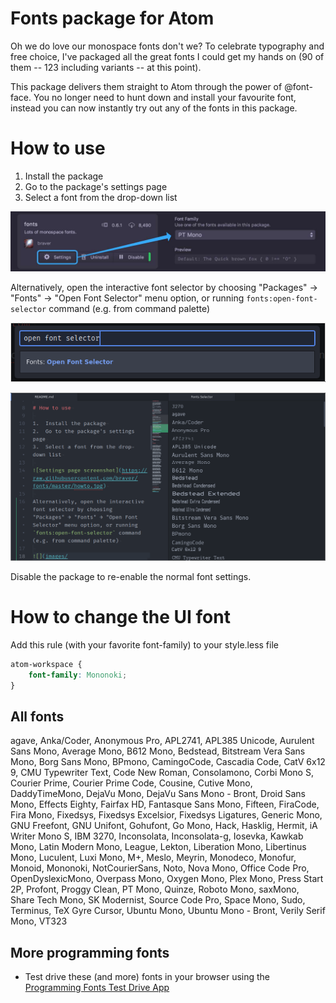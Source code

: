 # Fonts package for Atom

Oh we do love our monospace fonts don't we? To celebrate typography and free choice, I've packaged all the great fonts I could get my hands on
(<!-- BEGIN NUM_FONTS -->90<!-- END NUM_FONTS --> of them -- <!-- BEGIN NUM_VARIANTS -->123<!-- END NUM_VARIANTS --> including variants -- at this point).

This package delivers them straight to Atom through the power of @font-face. You no longer need to hunt down and install your favourite font, instead you can now instantly try out any of the fonts in this package.

# How to use

1.  Install the package
2.  Go to the package's settings page
3.  Select a font from the drop-down list

![Settings page screenshot](images/howto.jpg)

Alternatively, open the interactive font selector by choosing "Packages" → "Fonts" → "Open Font Selector" menu option, or running `fonts:open-font-selector` command (e.g. from command palette)

![Command palette command screenshot](images/6d3e3ceb369aca4d14db8250ace95c1a.png)

![Font selector window screenshot](images/e105294f54356a95c4c72d2b2ba703e7.png)

Disable the package to re-enable the normal font settings.

# How to change the UI font

Add this rule (with your favorite font-family) to your style.less file

```css
atom-workspace {
    font-family: Mononoki;
}
```

## All fonts

<!-- BEGIN FONTS -->
agave, Anka/Coder, Anonymous Pro, APL2741, APL385 Unicode, Aurulent Sans Mono, Average Mono, B612 Mono, Bedstead, Bitstream Vera Sans Mono, Borg Sans Mono, BPmono, CamingoCode, Cascadia Code, CatV 6x12 9, CMU Typewriter Text, Code New Roman, Consolamono, Corbi Mono S, Courier Prime, Courier Prime Code, Cousine, Cutive Mono, DaddyTimeMono, DejaVu Mono, DejaVu Sans Mono - Bront, Droid Sans Mono, Effects Eighty, Fairfax HD, Fantasque Sans Mono, Fifteen, FiraCode, Fira Mono, Fixedsys, Fixedsys Excelsior, Fixedsys Ligatures, Generic Mono, GNU Freefont, GNU Unifont, Gohufont, Go Mono, Hack, Hasklig, Hermit, iA Writer Mono S, IBM 3270, Inconsolata, Inconsolata-g, Iosevka, Kawkab Mono, Latin Modern Mono, League, Lekton, Liberation Mono, Libertinus Mono, Luculent, Luxi Mono, M+, Meslo, Meyrin, Monodeco, Monofur, Monoid, Mononoki, NotCourierSans, Noto, Nova Mono, Office Code Pro, OpenDyslexicMono, Overpass Mono, Oxygen Mono, Plex Mono, Press Start 2P, Profont, Proggy Clean, PT Mono, Quinze, Roboto Mono, saxMono, Share Tech Mono, SK Modernist, Source Code Pro, Space Mono, Sudo, Terminus, TeX Gyre Cursor, Ubuntu Mono, Ubuntu Mono - Bront, Verily Serif Mono, VT323
<!-- END FONTS -->


## More programming fonts

-   Test drive these (and more) fonts in your browser using the [Programming Fonts Test Drive App](http://app.programmingfonts.org)
